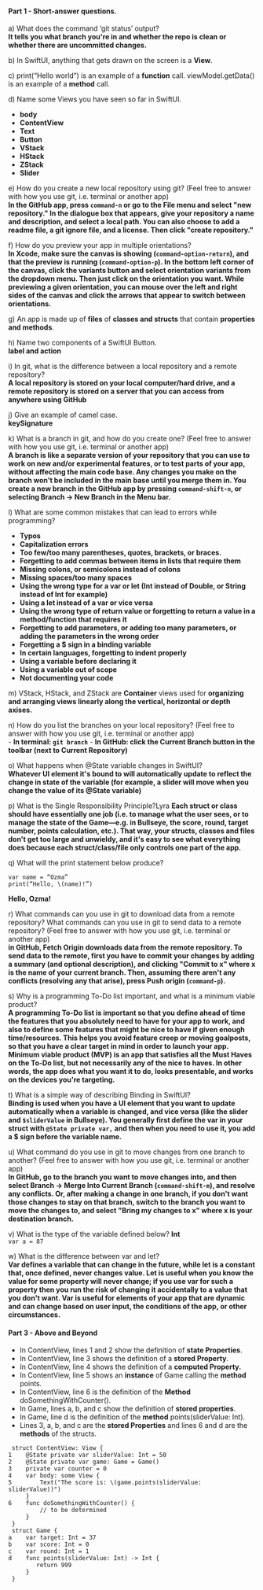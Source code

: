 #### Part 1 - Short-answer questions.
a) What does the command ‘git status’ output?</br>
**It tells you what branch you're in and whether the repo is clean or whether there are uncommitted changes.**

b) In SwiftUI, anything that gets drawn on the screen is a **View**.

c) print(“Hello world”) is an example of a **function** call.
viewModel.getData() is an example of a **method** call.

d) Name some Views you have seen so far in SwiftUI.
  - **body**
  - **ContentView**
  - **Text**
  - **Button**
  - **VStack**
  - **HStack**
  - **ZStack**
  - **Slider**

e) How do you create a new local repository using git? (Feel free to answer with how you use git, i.e. terminal or another app)</br>
**In the GitHub app, press `command-n` or go to the File menu and select "new repository." In the dialogue box that appears, give your repository a name and description, and select a local path. You can also choose to add a readme file, a git ignore file, and a license. Then click "create repository."**

f) How do you preview your app in multiple orientations?</br>
**In Xcode, make sure the canvas is showing (`command-option-return`), and that the preview is running (`command-option-p`). In the bottom left corner of the canvas, click the variants button and select orientation variants from the dropdown menu. Then just click on the orientation you want. While previewing a given orientation, you can mouse over the left and right sides of the canvas and click the arrows that appear to switch between orientations.**

g) An app is made up of **files** of **classes and structs** that contain **properties and methods**.

h) Name two components of a SwiftUI Button.</br>
**label and action**

i) In git, what is the difference between a local repository and a remote repository?</br>
**A local repository is stored on your local computer/hard drive, and a remote repository is stored on a server that you can access from anywhere using GitHub**

j) Give an example of camel case.</br>
**keySignature**

k) What is a branch in git, and how do you create one? (Feel free to answer with how you use git, i.e. terminal or another app)</br>
**A branch is like a separate version of your repository that you can use to work on new and/or experimental features, or to test parts of your app, without affecting the main code base. Any changes you make on the branch won't be included in the main base until you merge them in. You create a new branch in the GitHub app by pressing `command-shift-n`, or selecting Branch -> New Branch in the Menu bar.**

l) What are some common mistakes that can lead to errors while programming?
- **Typos**
- **Capitalization errors**
- **Too few/too many parentheses, quotes, brackets, or braces.**
- **Forgetting to add commas between items in lists that require them**
- **Missing colons, or semicolons instead of colons**
- **Missing spaces/too many spaces**
- **Using the wrong type for a var or let (Int instead of Double, or String instead of Int for example)**
- **Using a let instead of a var or vice versa**
- **Using the wrong type of return value or forgetting to return a value in a method/function that requires it**
- **Forgetting to add parameters, or adding too many parameters, or adding the parameters in the wrong order**
- **Forgetting a $ sign in a binding variable**
- **In certain languages, forgetting to indent properly**
- **Using a variable before declaring it**
- **Using a variable out of scope**
- **Not documenting your code**

m) VStack, HStack, and ZStack are **Container** views used for **organizing and arranging views linearly along the vertical, horizontal or depth axises.**

n) How do you list the branches on your local repository? (Feel free to answer with how you use git, i.e. terminal or another app)</br>
    - **In terminal: `git branch`**
    - **In GitHub: click the Current Branch button in the toolbar (next to Current Repository)**

o) What happens when @State variable changes in SwiftUI?</br>
**Whatever UI element it's bound to will automatically update to reflect the change in state of the variable (for example, a slider will move when you change the value of its @State variable)**

p) What is the Single Responsibility Principle?Lyra
**Each struct or class should have essentially one job (i.e. to manage what the user sees, or to manage the state of the Game—e.g. in Bullseye, the score, round, target number, points calculation, etc.). That way, your structs, classes and files don't get too large and unwieldy, and it's easy to see what everything does because each struct/class/file only controls one part of the app.**

q) What will the print statement below produce?</br>
```
var name = “Ozma”
print(“Hello, \(name)!”)
```
**Hello, Ozma!**

r) What commands can you use in git to download data from a remote repository? What commands can you use in git to send data to a remote repository? (Feel free to answer with how you use git, i.e. terminal or another app)</br>
**in GitHub, Fetch Origin downloads data from the remote repository. To send data to the remote, first you have to commit your changes by adding a summary (and optional description), and clicking "Commit to x" where x is the name of your current branch. Then, assuming there aren't any conflicts (resolving any that arise), press Push origin (`command-p`).**

s) Why is a programming To-Do list important, and what is a minimum viable product?</br>
**A programming To-Do list is important so that you define ahead of time the features that you absolutely need to have for your app to work, and also to define some features that might be nice to have if given enough time/resources. This helps you avoid feature creep or moving goalposts, so that you have a clear target in mind in order to launch your app. Minimum viable product (MVP) is an app that satisfies all the Must Haves on the To-Do list, but not necessarily any of the nice to haves. In other words, the app does what you want it to do, looks presentable, and works on the devices you're targeting.**

t) What is a simple way of describing Binding in SwiftUI?</br>
**Binding is used when you have a UI element that you want to update automatically when a variable is changed, and vice versa (like the slider and `$sliderValue` in Bullseye). You generally first define the var in your struct with `@State private var,` and then when you need to use it, you add a $ sign before the variable name.**

u) What command do you use in git to move changes from one branch to another? (Feel free to answer with how you use git, i.e. terminal or another app)</br>
**In GitHub, go to the branch you want to move changes into, and then select Branch -> Merge Into Current Branch (`command-shift-m`), and resolve any conflicts. Or, after making a change in one branch, if you don't want those changes to stay on that branch, switch to the branch you want to move the changes to, and select "Bring my changes to x" where x is your destination branch.**

v) What is the type of the variable defined below? **Int**</br>
`var a = 87`</br>

w) What is the difference between var and let?</br>
**Var defines a variable that can change in the future, while let is a constant that, once defined, never changes value. Let is useful when you know the value for some property will never change; if you use var for such a property then you run the risk of changing it accidentally to a value that you don't want. Var is useful for elements of your app that are dynamic and can change based on user input, the conditions of the app, or other circumstances.**

#### Part 3 - Above and Beyond
- In ContentView, lines 1 and 2 show the definition of **state Properties**.
- In ContentView, line 3 shows the definition of a **stored Property**.
- In ContentView, line 4 shows the definition of a **computed Property.**
- In ContentView, line 5 shows an   **instance** of Game calling the **method** points.
- In ContentView, line 6 is the definition of the **Method** doSomethingWithCounter().
- In Game, lines a, b, and c show the definition of **stored properties**.
- In Game, line d is the definition of the **method** points(sliderValue: Int).
- Lines 3, a, b, and c are the **stored Properties** and lines 6 and d are the **methods** of the structs.
```
 struct ContentView: View {
1    @State private var sliderValue: Int = 50
2    @State private var game: Game = Game()
3    private var counter = 0
4    var body: some View {
5        Text("The score is: \(game.points(sliderValue: sliderValue))")
     }
6    func doSomethingWithCounter() {
         // to be determined
     }
 }
 struct Game {
a    var target: Int = 37
b    var score: Int = 0
c    var round: Int = 1
d    func points(sliderValue: Int) -> Int {
        return 999
     }
 }
```
